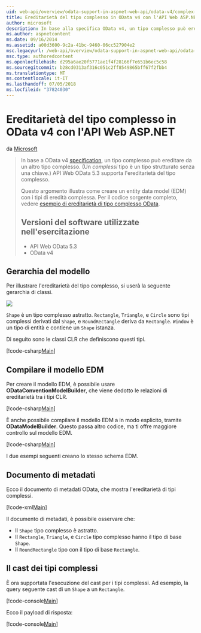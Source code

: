 ```yaml
---
uid: web-api/overview/odata-support-in-aspnet-web-api/odata-v4/complex-type-inheritance-in-odata-v4
title: Ereditarietà del tipo complesso in OData v4 con l'API Web ASP.NET | Microsoft Docs
author: microsoft
description: In base alla specifica OData v4, un tipo complesso può ereditare da un altro tipo complesso. (Un tipo complesso è un tipo strutturato senza una chiave). API Web...
ms.author: aspnetcontent
ms.date: 09/16/2014
ms.assetid: a00d3600-9c2a-41bc-9460-06cc527904e2
msc.legacyurl: /web-api/overview/odata-support-in-aspnet-web-api/odata-v4/complex-type-inheritance-in-odata-v4
msc.type: authoredcontent
ms.openlocfilehash: d295a6ae20f5771ae1f4f28166f7e651b6ec5c58
ms.sourcegitcommit: b28cd0313af316c051c2ff8549865bff67f2fbb4
ms.translationtype: MT
ms.contentlocale: it-IT
ms.lasthandoff: 07/05/2018
ms.locfileid: "37824030"
---
```

<a name="complex-type-inheritance-in-odata-v4-with-aspnet-web-api"></a>Ereditarietà del tipo complesso in OData v4 con l'API Web ASP.NET
====================
da [Microsoft](https://github.com/microsoft)

> In base a OData v4 [specification](http://www.odata.org/documentation/odata-version-4-0/), un tipo complesso può ereditare da un altro tipo complesso. (Un *complessi* tipo è un tipo strutturato senza una chiave.) API Web OData 5.3 supporta l'ereditarietà del tipo complesso.
> 
> Questo argomento illustra come creare un entity data model (EDM) con i tipi di eredità complessa. Per il codice sorgente completo, vedere [esempio di ereditarietà di tipo complesso OData](http://aspnet.codeplex.com/sourcecontrol/latest#Samples/WebApi/OData/v4/ODataComplexTypeInheritanceSample/ReadMe.txt).
> 
> ## <a name="software-versions-used-in-the-tutorial"></a>Versioni del software utilizzate nell'esercitazione
> 
> 
> - API Web OData 5.3
> - OData v4


## <a name="model-hierarchy"></a>Gerarchia del modello

Per illustrare l'ereditarietà del tipo complesso, si userà la seguente gerarchia di classi.

![](complex-type-inheritance-in-odata-v4/_static/image1.png)

`Shape` è un tipo complesso astratto. `Rectangle`, `Triangle`, e `Circle` sono tipi complessi derivati dal `Shape`, e `RoundRectangle` deriva da `Rectangle`. `Window` è un tipo di entità e contiene un `Shape` istanza.

Di seguito sono le classi CLR che definiscono questi tipi.

[!code-csharp[Main](complex-type-inheritance-in-odata-v4/samples/sample1.cs)]

## <a name="build-the-edm-model"></a>Compilare il modello EDM

Per creare il modello EDM, è possibile usare **ODataConventionModelBuilder**, che viene dedotto le relazioni di ereditarietà tra i tipi CLR.

[!code-csharp[Main](complex-type-inheritance-in-odata-v4/samples/sample2.cs)]

È anche possibile compilare il modello EDM a in modo esplicito, tramite **ODataModelBuilder**. Questo passa altro codice, ma ti offre maggiore controllo sul modello EDM.

[!code-csharp[Main](complex-type-inheritance-in-odata-v4/samples/sample3.cs)]

I due esempi seguenti creano lo stesso schema EDM.

## <a name="metadata-document"></a>Documento di metadati

Ecco il documento di metadati OData, che mostra l'ereditarietà di tipi complessi.

[!code-xml[Main](complex-type-inheritance-in-odata-v4/samples/sample4.xml?highlight=13,17,25,30)]

Il documento di metadati, è possibile osservare che:

- Il `Shape` tipo complesso è astratto.
- Il `Rectangle`, `Triangle`, e `Circle` tipo complesso hanno il tipo di base `Shape`.
- Il `RoundRectangle` tipo con il tipo di base `Rectangle`.

## <a name="casting-complex-types"></a>Il cast dei tipi complessi

È ora supportata l'esecuzione del cast per i tipi complessi. Ad esempio, la query seguente cast di un `Shape` a un `Rectangle`.

[!code-console[Main](complex-type-inheritance-in-odata-v4/samples/sample5.cmd)]

Ecco il payload di risposta:

[!code-console[Main](complex-type-inheritance-in-odata-v4/samples/sample6.cmd)]
